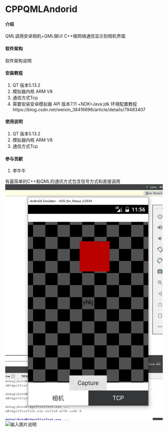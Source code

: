 # CPPQMLAndorid

#### 介绍
QML调用安卓相机+QML做UI C++做网络通信显示到相机界面

#### 软件架构
软件架构说明


#### 安装教程

1.  QT 版本5.13.2
2.  模拟器内核 ARM V8
3.  通信方式Tcp
4.  需要安装安卓模拟器 API 版本7.11 +NDK+Java jdk 
环境配置教程https://blog.csdn.net/weixin_38416696/article/details/79483407
#### 使用说明

1.  QT 版本5.13.2
2.  模拟器内核 ARM V8
3.  通信方式Tcp

#### 参与贡献

1.  李牛牛

有最简单的C++和QML的通讯方式包含信号方式和直接调用
![输入图片说明](icon/image.png)
![输入图片说明](icon/2image.png)